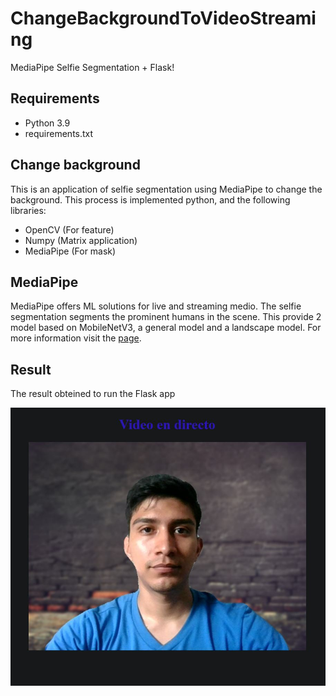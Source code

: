 # ChangeBackgroundToVideoStreaming
MediaPipe Selfie Segmentation + Flask!

## Requirements
  * Python 3.9
  * requirements.txt

## Change background
This is an application of selfie segmentation using MediaPipe to change the background.
This process is implemented python, and the following libraries:
  * OpenCV (For feature)
  * Numpy (Matrix application)
  * MediaPipe (For mask)

## MediaPipe
MediaPipe offers ML solutions for live and streaming medio. The selfie segmentation segments the prominent humans in the scene. This provide 2 model based on MobileNetV3, a general model and a landscape model.
For more information visit the [page](https://google.github.io/mediapipe/solutions/selfie_segmentation).


## Result
The result obteined to  run the Flask app

![Output][lil-output-url]


[lil-output-url]: https://raw.githubusercontent.com/oguapi/FlaskOpenCVBackground/master/exa.jpg